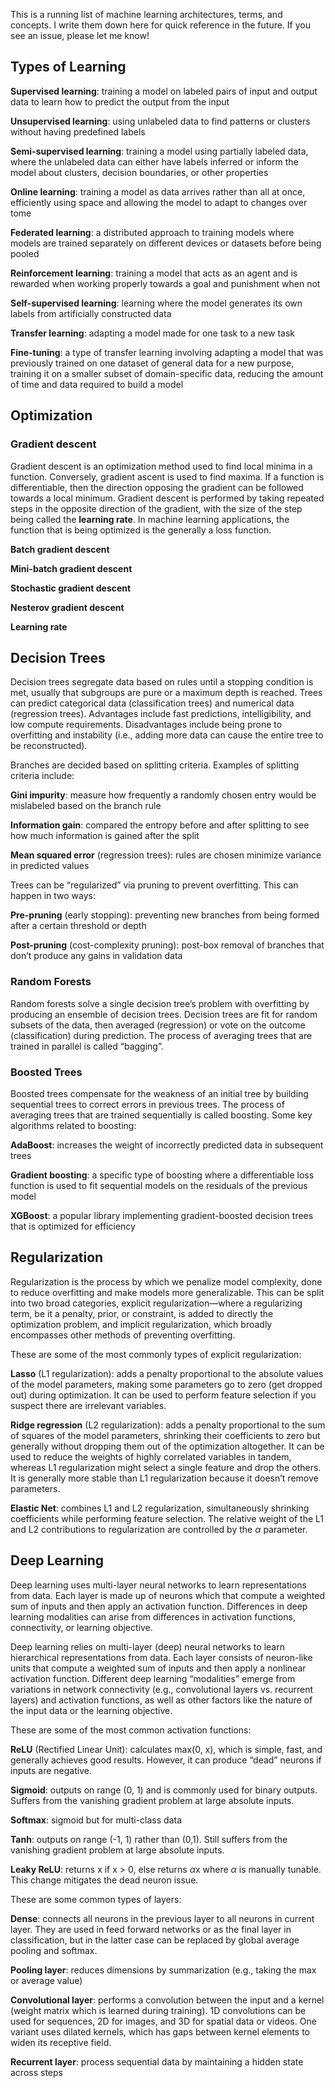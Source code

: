 This is a running list of machine learning architectures, terms, and concepts. I write them down here for quick reference in the future. If you see an issue, please let me know!

## Types of Learning

**Supervised learning**: training a model on labeled pairs of input and output data to learn how to predict the output from the input

**Unsupervised learning**: using unlabeled data to find patterns or clusters without having predefined labels

**Semi-supervised learning**: training a model using partially labeled data, where the unlabeled data can either have labels inferred or inform the model about clusters, decision boundaries, or other properties

**Online learning**: training a model as data arrives rather than all at once, efficiently using space and allowing the model to adapt to changes over tome

**Federated learning**: a distributed approach to training models where models are trained separately on different devices or datasets before being pooled

**Reinforcement learning**: training a model that acts as an agent and is rewarded when working properly towards a goal and punishment when not

**Self-supervised learning**: learning where the model generates its own labels from artificially constructed data

**Transfer learning**: adapting a model made for one task to a new task

**Fine-tuning**: a type of transfer learning involving adapting a model that was previously trained on one dataset of general data for a new purpose, training it on a smaller subset of domain-specific data, reducing the amount of time and data required to build a model


## Optimization
### Gradient descent
Gradient descent is an optimization method used to find local minima in a function. Conversely, gradient ascent is used to find maxima. If a function is differentiable, then the direction opposing the gradient can be followed towards a local minimum. Gradient descent is performed by taking repeated steps in the opposite direction of the gradient, with the size of the step being called the **learning rate**. In machine learning applications, the function that is being optimized is the generally a loss function.

**Batch gradient descent**

**Mini-batch gradient descent**

**Stochastic gradient descent**

**Nesterov gradient descent** 

**Learning rate**

## Decision Trees
Decision trees segregate data based on rules until a stopping condition is met, usually that subgroups are pure or a maximum depth is reached. Trees can predict categorical data (classification trees) and numerical data (regression trees). Advantages include fast predictions, intelligibility, and low compute requirements. Disadvantages include being prone to overfitting and instability (i.e., adding more data can cause the entire tree to be reconstructed).

Branches are decided based on splitting criteria. Examples of splitting criteria include:

**Gini impurity**: measure how frequently a randomly chosen entry would be mislabeled based on the branch rule

**Information gain**: compared the entropy before and after splitting to see how much information is gained after the split

**Mean squared error** (regression trees): rules are chosen minimize variance in predicted values

Trees can be “regularized” via pruning to prevent overfitting. This can happen in two ways:

**Pre-pruning** (early stopping): preventing new branches from being formed after a certain threshold or depth

**Post-pruning** (cost-complexity pruning): post-box removal of branches that don’t produce any gains in validation data

### Random Forests
Random forests solve a single decision tree’s problem with overfitting by producing an ensemble of decision trees. Decision trees are fit for random subsets of the data, then averaged (regression) or vote on the outcome (classification) during prediction. The process of averaging trees that are trained in parallel is called “bagging”.

### Boosted Trees
Boosted trees compensate for the weakness of an initial tree by building sequential trees to correct errors in previous trees. The process of averaging trees that are trained sequentially is called boosting. Some key algorithms related to boosting: 

**AdaBoost**: increases the weight of incorrectly predicted data in subsequent trees

**Gradient boosting**: a specific type of boosting where a differentiable loss function is used to fit sequential models on the residuals of the previous model

**XGBoost**: a popular library implementing gradient-boosted decision trees that is optimized for efficiency

## Regularization
Regularization is the process by which we penalize model complexity, done to reduce overfitting and make models more generalizable. This can be split into two broad categories, explicit regularization—where a regularizing term, be it a penalty, prior, or constraint, is added to directly the optimization problem, and implicit regularization, which broadly encompasses other methods of preventing overfitting.

These are some of the most commonly types of explicit regularization:

**Lasso** (L1 regularization): adds a penalty proportional to the absolute values of the model parameters, making some parameters go to zero (get dropped out) during optimization. It can be used to perform feature selection if you suspect there are irrelevant variables.

**Ridge regression** (L2 regularization): adds a penalty proportional to the sum of squares of the model parameters, shrinking their coefficients to zero but generally without dropping them out of the optimization altogether. It can be used to reduce the weights of highly correlated variables in tandem, whereas L1 regularization might select a single feature and drop the others. It is generally more stable than L1 regularization because it doesn’t remove parameters.

**Elastic Net**: combines L1 and L2 regularization, simultaneously shrinking coefficients while performing feature selection. The relative weight of the L1 and L2 contributions to regularization are controlled by the $\alpha$ parameter.


## Deep Learning
Deep learning uses multi-layer neural networks to learn representations from data. Each layer is made up of neurons which that compute a weighted sum of inputs and then apply an activation function. Differences in deep learning modalities can arise from differences in activation functions, connectivity, or learning objective.

Deep learning relies on multi-layer (deep) neural networks to learn hierarchical representations from data. Each layer consists of neuron-like units that compute a weighted sum of inputs and then apply a nonlinear activation function. Different deep learning “modalities” emerge from variations in network connectivity (e.g., convolutional layers vs. recurrent layers) and activation functions, as well as other factors like the nature of the input data or the learning objective.

These are some of the most common activation functions: 

**ReLU** (Rectified Linear Unit): calculates max(0, x), which is simple, fast, and generally achieves good results. However, it can produce “dead” neurons if inputs are negative.

**Sigmoid**: outputs on range (0, 1) and is commonly used for binary outputs. Suffers from the vanishing gradient problem at large absolute inputs.

**Softmax**: sigmoid but for multi-class data

**Tanh**: outputs on range (-1, 1) rather than (0,1). Still suffers from the vanishing gradient problem at large absolute inputs.

**Leaky ReLU**: returns x if x > 0, else returns $\alpha$x where $\alpha$ is manually tunable. This change mitigates the dead neuron issue.

These are some common types of layers:

**Dense**: connects all neurons in the previous layer to all neurons in current layer. They are used in feed forward networks or as the final layer in classification, but in the latter case can be replaced by global average pooling and softmax.

**Pooling layer**: reduces dimensions by summarization (e.g., taking the max or average value)

**Convolutional layer**: performs a convolution between the input and a kernel (weight matrix which is learned during training). 1D convolutions can be used for sequences, 2D for images, and 3D for spatial data or videos. One variant uses dilated kernels, which has gaps between kernel elements to widen its receptive field.

**Recurrent layer**: process sequential data by maintaining a hidden state across steps

